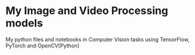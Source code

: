 # My Image and Video Processing models
My python files and notebooks in Computer Vision tasks using TensorFlow, PyTorch and OpenCV[Python] 
